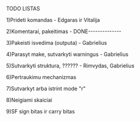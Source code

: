 TODO LISTAS

1)Prideti komandas - Edgaras ir Vitalija

2)Komentarai, pakeitimas - DONE--------------

3)Pakeisti isvedima (outputa) - Gabrielius

4)Parasyt make, sutvarkyti warningus - Gabrielius

5)Sutvarkyti struktura, ?????? - Rimvydas, Gabrielius

6)Pertraukimu mechanizmas

7)Sutvarkyt arba istrint mode "r"

8)Neigiami skaiciai

9)SF sign bitas ir carry bitas

